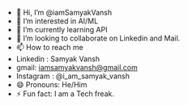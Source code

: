 - 👋 Hi, I’m @iamSamyakVansh
- 👀 I’m interested in AI/ML
- 🌱 I’m currently learning API
- 💞️ I’m looking to collaborate on Linkedin and Mail.
- 📫 How to reach me
- Linkedin : Samyak Vansh 
- gmail: iamsamyakvansh@gmail.com
- Instagram : @i_am_samyak_vansh
- 😄 Pronouns: He/Him
- ⚡ Fun fact: I am a Tech freak. 

<!---
iamSamyakVansh/iamSamyakVansh is a ✨ special ✨ repository because its `README.md` (this file) appears on your GitHub profile.
You can click the Preview link to take a look at your changes.
--->
